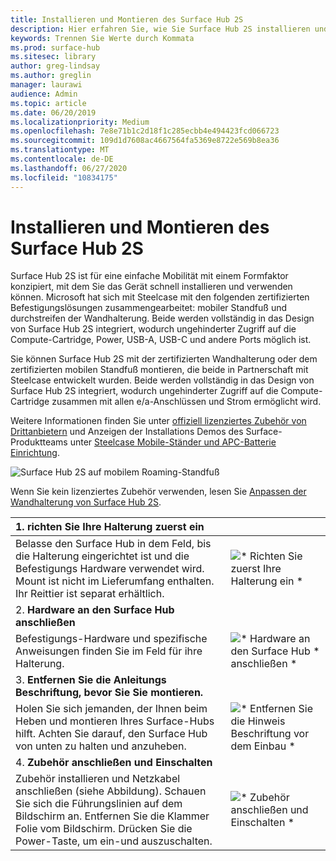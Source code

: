 ```yaml
---
title: Installieren und Montieren des Surface Hub 2S
description: Hier erfahren Sie, wie Sie Surface Hub 2S installieren und montieren.
keywords: Trennen Sie Werte durch Kommata
ms.prod: surface-hub
ms.sitesec: library
author: greg-lindsay
ms.author: greglin
manager: laurawi
audience: Admin
ms.topic: article
ms.date: 06/20/2019
ms.localizationpriority: Medium
ms.openlocfilehash: 7e8e71b1c2d18f1c285ecbb4e494423fcd066723
ms.sourcegitcommit: 109d1d7608ac4667564fa5369e8722e569b8ea36
ms.translationtype: MT
ms.contentlocale: de-DE
ms.lasthandoff: 06/27/2020
ms.locfileid: "10834175"
---
```

# Installieren und Montieren des Surface Hub 2S

Surface Hub 2S ist für eine einfache Mobilität mit einem Formfaktor konzipiert, mit dem Sie das Gerät schnell installieren und verwenden können. Microsoft hat sich mit Steelcase mit den folgenden zertifizierten Befestigungslösungen zusammengearbeitet: mobiler Standfuß und durchstreifen der Wandhalterung. Beide werden vollständig in das Design von Surface Hub 2S integriert, wodurch ungehinderter Zugriff auf die Compute-Cartridge, Power, USB-A, USB-C und andere Ports möglich ist.

Sie können Surface Hub 2S mit der zertifizierten Wandhalterung oder dem zertifizierten mobilen Standfuß montieren, die beide in Partnerschaft mit Steelcase entwickelt wurden. Beide werden vollständig in das Design von Surface Hub 2S integriert, wodurch ungehinderter Zugriff auf die Compute-Cartridge zusammen mit allen e/a-Anschlüssen und Strom ermöglicht wird. 

Weitere Informationen finden Sie unter [offiziell lizenziertes Zubehör von Drittanbietern](http://licensedhardware.azurewebsites.net/surface) und Anzeigen der Installations Demos des Surface-Produktteams unter [Steelcase Mobile-Ständer und APC-Batterie Einrichtung](https://youtu.be/VTzdu4Skpkg).

 ![Surface Hub 2S auf mobilem Roaming-Standfuß](images/sh2-mobile-stand.png)<br>

Wenn Sie kein lizenziertes Zubehör verwenden, lesen Sie [Anpassen der Wandhalterung von Surface Hub 2S](surface-hub-2s-custom-install.md).

| 1. **richten Sie Ihre Halterung zuerst** ein | |
|:------ |:-------- |
| Belasse den Surface Hub in dem Feld, bis die Halterung eingerichtet ist und die Befestigungs Hardware verwendet wird. Mount ist nicht im Lieferumfang enthalten. Ihr Reittier ist separat erhältlich. | ![* Richten Sie zuerst Ihre Halterung ein *](images/sh2-setup-1.png) <br> |
| 2. **Hardware an den Surface Hub anschließen** | |
| Befestigungs-Hardware und spezifische Anweisungen finden Sie im Feld für ihre Halterung. | ![* Hardware an den Surface Hub * anschließen *](images/sh2-setup-2.png) <br> |
| 3. **Entfernen Sie die Anleitungs Beschriftung, bevor Sie Sie montieren.** | |
| Holen Sie sich jemanden, der Ihnen beim Heben und montieren Ihres Surface-Hubs hilft. Achten Sie darauf, den Surface Hub von unten zu halten und anzuheben. | ![* Entfernen Sie die Hinweis Beschriftung vor dem Einbau *](images/sh2-setup-3.png) <br> |
| 4. **Zubehör anschließen und Einschalten** | |
| Zubehör installieren und Netzkabel anschließen (siehe Abbildung). Schauen Sie sich die Führungslinien auf dem Bildschirm an. Entfernen Sie die Klammer Folie vom Bildschirm. Drücken Sie die Power-Taste, um ein-und auszuschalten. | ![* Zubehör anschließen und Einschalten *](images/sh2-setup-4.png) <br> |
